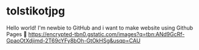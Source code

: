 # tolstikotjpg
Hello world! I'm newbie to GitHub and i want to make website using Github Pages 📃
<img>https://encrypted-tbn0.gstatic.com/images?q=tbn:ANd9GcRf-GpaoOtXdjimd-2T69cYFy8bOh-GtOkHSg&usqp=CAU</img>
